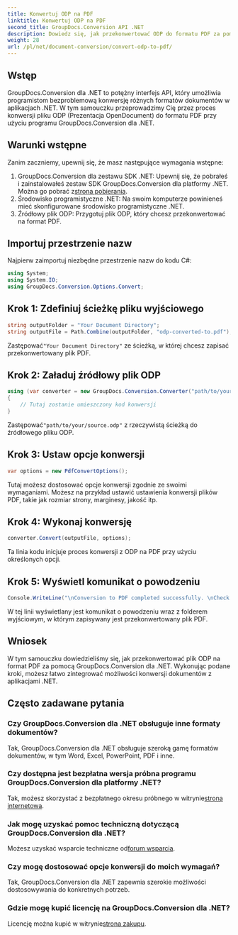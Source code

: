 ```yaml
---
title: Konwertuj ODP na PDF
linktitle: Konwertuj ODP na PDF
second_title: GroupDocs.Conversion API .NET
description: Dowiedz się, jak przekonwertować ODP do formatu PDF za pomocą GroupDocs.Conversion dla .NET. Postępuj zgodnie z naszym przewodnikiem krok po kroku, aby uzyskać bezproblemową konwersję dokumentów.
weight: 28
url: /pl/net/document-conversion/convert-odp-to-pdf/
---
```

## Wstęp
GroupDocs.Conversion dla .NET to potężny interfejs API, który umożliwia programistom bezproblemową konwersję różnych formatów dokumentów w aplikacjach .NET. W tym samouczku przeprowadzimy Cię przez proces konwersji pliku ODP (Prezentacja OpenDocument) do formatu PDF przy użyciu programu GroupDocs.Conversion dla .NET.
## Warunki wstępne
Zanim zaczniemy, upewnij się, że masz następujące wymagania wstępne:
1.  GroupDocs.Conversion dla zestawu SDK .NET: Upewnij się, że pobrałeś i zainstalowałeś zestaw SDK GroupDocs.Conversion dla platformy .NET. Można go pobrać z[strona pobierania](https://releases.groupdocs.com/conversion/net/).
2. Środowisko programistyczne .NET: Na swoim komputerze powinieneś mieć skonfigurowane środowisko programistyczne .NET.
3. Źródłowy plik ODP: Przygotuj plik ODP, który chcesz przekonwertować na format PDF.

## Importuj przestrzenie nazw
Najpierw zaimportuj niezbędne przestrzenie nazw do kodu C#:
```csharp
using System;
using System.IO;
using GroupDocs.Conversion.Options.Convert;
```
## Krok 1: Zdefiniuj ścieżkę pliku wyjściowego
```csharp
string outputFolder = "Your Document Directory";
string outputFile = Path.Combine(outputFolder, "odp-converted-to.pdf");
```
 Zastępować`"Your Document Directory"` ze ścieżką, w której chcesz zapisać przekonwertowany plik PDF.
## Krok 2: Załaduj źródłowy plik ODP
```csharp
using (var converter = new GroupDocs.Conversion.Converter("path/to/your/source.odp"))
{
    // Tutaj zostanie umieszczony kod konwersji
}
```
 Zastępować`"path/to/your/source.odp"` z rzeczywistą ścieżką do źródłowego pliku ODP.
## Krok 3: Ustaw opcje konwersji
```csharp
var options = new PdfConvertOptions();
```
Tutaj możesz dostosować opcje konwersji zgodnie ze swoimi wymaganiami. Możesz na przykład ustawić ustawienia konwersji plików PDF, takie jak rozmiar strony, marginesy, jakość itp.
## Krok 4: Wykonaj konwersję
```csharp
converter.Convert(outputFile, options);
```
Ta linia kodu inicjuje proces konwersji z ODP na PDF przy użyciu określonych opcji.
## Krok 5: Wyświetl komunikat o powodzeniu
```csharp
Console.WriteLine("\nConversion to PDF completed successfully. \nCheck output in {0}", outputFolder);
```
W tej linii wyświetlany jest komunikat o powodzeniu wraz z folderem wyjściowym, w którym zapisywany jest przekonwertowany plik PDF.

## Wniosek
W tym samouczku dowiedzieliśmy się, jak przekonwertować plik ODP na format PDF za pomocą GroupDocs.Conversion dla .NET. Wykonując podane kroki, możesz łatwo zintegrować możliwości konwersji dokumentów z aplikacjami .NET.
## Często zadawane pytania
### Czy GroupDocs.Conversion dla .NET obsługuje inne formaty dokumentów?
Tak, GroupDocs.Conversion dla .NET obsługuje szeroką gamę formatów dokumentów, w tym Word, Excel, PowerPoint, PDF i inne.
### Czy dostępna jest bezpłatna wersja próbna programu GroupDocs.Conversion dla platformy .NET?
 Tak, możesz skorzystać z bezpłatnego okresu próbnego w witrynie[strona internetowa](https://releases.groupdocs.com/).
### Jak mogę uzyskać pomoc techniczną dotyczącą GroupDocs.Conversion dla .NET?
 Możesz uzyskać wsparcie techniczne od[forum wsparcia](https://forum.groupdocs.com/c/conversion/11).
### Czy mogę dostosować opcje konwersji do moich wymagań?
Tak, GroupDocs.Conversion dla .NET zapewnia szerokie możliwości dostosowywania do konkretnych potrzeb.
### Gdzie mogę kupić licencję na GroupDocs.Conversion dla .NET?
 Licencję można kupić w witrynie[strona zakupu](https://purchase.groupdocs.com/buy).